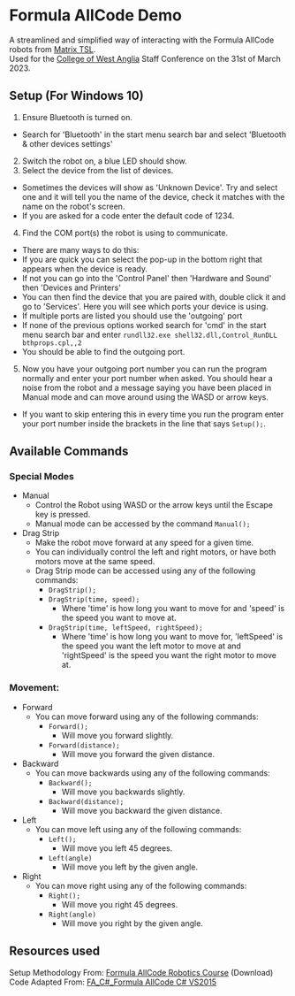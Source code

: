 # Formula AllCode Demo
A streamlined and simplified way of interacting with the Formula AllCode robots from [Matrix TSL](https://www.matrixtsl.com/).  
Used for the [College of West Anglia](https://cwa.ac.uk/) Staff Conference on the 31st of March 2023.  
## Setup (For Windows 10)  
1. Ensure Bluetooth is turned on.  
 * Search for 'Bluetooth' in the start menu search bar and select 'Bluetooth & other devices settings'  
2. Switch the robot on, a blue LED should show.  
3. Select the device from the list of devices.  
 * Sometimes the devices will show as 'Unknown Device'. Try and select one and it will tell you the name of the device, check it matches with the name on the robot's screen.  
 * If you are asked for a code enter the default code of 1234.  
4. Find the COM port(s) the robot is using to communicate.  
 * There are many ways to do this:  
  * If you are quick you can select the pop-up in the bottom right that appears when the device is ready.  
  * If not you can go into the 'Control Panel' then 'Hardware and Sound' then 'Devices and Printers'
   * You can then find the device that you are paired with, double click it and go to 'Services'. Here you will see which ports your device is using.
   * If multiple ports are listed you should use the 'outgoing' port
  * If none of the previous options worked search for 'cmd' in the start menu search bar and enter `rundll32.exe shell32.dll,Control_RunDLL bthprops.cpl,,2 `
   * You should be able to find the outgoing port.
5. Now you have your outgoing port number you can run the program normally and enter your port number when asked. You should hear a noise from the robot and a message saying you have been placed in Manual mode and can move around using the WASD or arrow keys.
 * If you want to skip entering this in every time you run the program enter your port number inside the brackets in the line that says `Setup();`.
## Available Commands
### Special Modes
* Manual  
  * Control the Robot using WASD or the arrow keys until the Escape key is pressed.  
  * Manual mode can be accessed by the command `Manual();`  
* Drag Strip  
  * Make the robot move forward at any speed for a given time.  
  * You can individually control the left and right motors, or have both motors move at the same speed.  
  * Drag Strip mode can be accessed using any of the following commands:  
    * `DragStrip();`  
    * `DragStrip(time, speed);`  
      * Where 'time' is how long you want to move for and 'speed' is the speed you want to move at.  
    * `DragStrip(time, leftSpeed, rightSpeed);`  
      * Where 'time' is how long you want to move for, 'leftSpeed' is the speed you want the left motor to move at and 'rightSpeed' is the speed you want the right motor to move at.  
### Movement:  
* Forward  
  * You can move forward using any of the following commands:  
    * `Forward();`  
      * Will move you forward slightly.  
    * `Forward(distance);`  
      * Will move you forward the given distance.  
* Backward
  * You can move backwards using any of the following commands:  
    * `Backward();`  
      * Will move you backwards slightly.  
    * `Backward(distance);`  
      * Will move you backward the given distance.  
* Left  
  * You can move left using any of the following commands:  
    * `Left();`  
      * Will move you left 45 degrees.  
    * `Left(angle)`  
      * Will move you left by the given angle.  
* Right 
  * You can move right using any of the following commands:  
    * `Right();`  
      * Will move you right 45 degrees.  
    * `Right(angle)`  
      * Will move you right by the given angle.  
## Resources used  
Setup Methodology From: [Formula AllCode Robotics Course](https://www.google.com/url?sa=t&rct=j&q=&esrc=s&source=web&cd=&ved=2ahUKEwi8iN_u9_z9AhWSQ0EAHbhlDUoQFnoECBcQAQ&url=https%3A%2F%2Fwww.matrixtsl.com%2Fresources%2Fgetresource.php%3Fid%3D950&usg=AOvVaw0NPuWYiCmg6-O7ltyILys8) (Download)  
Code Adapted From: [FA_C#_Formula AllCode C# VS2015](https://www.matrixtsl.com/allcode/resources/)
